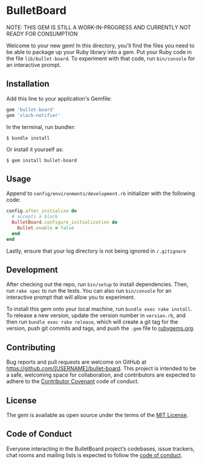 # BulletBoard

NOTE: THIS GEM IS STILL A WORK-IN-PROGRESS AND CURRENTLY NOT READY FOR CONSUMPTION

Welcome to your new gem! In this directory, you'll find the files you need to be able to package up your Ruby library into a gem. Put your Ruby code in the file `lib/bullet-board`. To experiment with that code, run `bin/console` for an interactive prompt.

## Installation

Add this line to your application's Gemfile:

```ruby
gem 'bullet-board'
gem 'slack-notifier'
```

In the terminal, run bundler:

    $ bundle install

Or install it yourself as:

    $ gem install bullet-board

## Usage

Append to `config/environments/development.rb` initializer with the following code:

```ruby
config.after_initialize do
  # accepts a block
  BulletBoard.configure_initialization do
    Bullet.enable = false
  end
end
```

Lastly, ensure that your log directory is not being ignored in `/.gitignore`

## Development

After checking out the repo, run `bin/setup` to install dependencies. Then, run `rake spec` to run the tests. You can also run `bin/console` for an interactive prompt that will allow you to experiment.

To install this gem onto your local machine, run `bundle exec rake install`. To release a new version, update the version number in `version.rb`, and then run `bundle exec rake release`, which will create a git tag for the version, push git commits and tags, and push the `.gem` file to [rubygems.org](https://rubygems.org).

## Contributing

Bug reports and pull requests are welcome on GitHub at https://github.com/[USERNAME]/bullet-board. This project is intended to be a safe, welcoming space for collaboration, and contributors are expected to adhere to the [Contributor Covenant](http://contributor-covenant.org) code of conduct.

## License

The gem is available as open source under the terms of the [MIT License](https://opensource.org/licenses/MIT).

## Code of Conduct

Everyone interacting in the BulletBoard project’s codebases, issue trackers, chat rooms and mailing lists is expected to follow the [code of conduct](https://github.com/[USERNAME]/bullet-board/blob/master/CODE_OF_CONDUCT.md).

